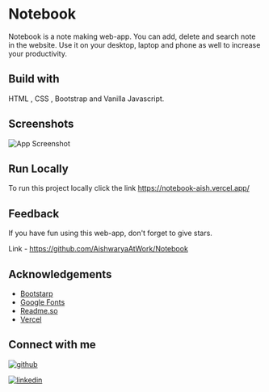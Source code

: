 
# Notebook
Notebook is a note making web-app. You can add, 
delete and search note in the website. 
Use it on your desktop, laptop and phone as well to increase your productivity.
 


## Build with
HTML , CSS , Bootstrap and Vanilla Javascript.
## Screenshots

![App Screenshot](https://via.placeholder.com/468x300?text=App+Screenshot+ere)


## Run Locally

To run this project locally click the link
https://notebook-aish.vercel.app/



## Feedback

If you have fun using this web-app, don't forget to give stars.

Link - https://github.com/AishwaryaAtWork/Notebook


## Acknowledgements

 - [Bootstarp](https://getbootstrap.com/)
 - [Google Fonts](https://fonts.google.com/)
 - [Readme.so](https://readme.so/)
 - [Vercel](https://vercel.com/)


## Connect with me

[![github](https://img.shields.io/badge/github-000?style=for-the-badge&logo=ko-fi&logoColor=white)](https://github.com/AishwaryaAtWork)

[![linkedin](https://img.shields.io/badge/linkedin-0A66C2?style=for-the-badge&logo=linkedin&logoColor=white)](https://www.linkedin.com/in/aishwarya-pathak-573993233/)


